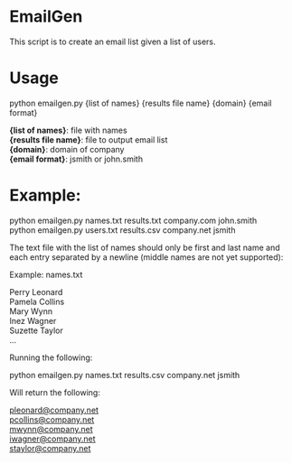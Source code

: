 # EmailGen
This script is to create an email list given a list of users.

# Usage

python emailgen.py {list of names} {results file name} {domain} {email format}<br />

**{list of names}**: file with names<br />
**{results file name}**: file to output email list<br />
**{domain}**: domain of company<br />
**{email format}**: jsmith or john.smith

# Example:

python emailgen.py names.txt results.txt company.com john.smith<br />
python emailgen.py users.txt results.csv company.net jsmith

The text file with the list of names should only be first and last name and each entry separated by a newline (middle names are not yet supported):

Example: names.txt<br />

Perry Leonard<br />
Pamela Collins<br />
Mary Wynn<br />
Inez Wagner<br />
Suzette Taylor<br />
...<br />

Running the following:

python emailgen.py names.txt results.csv company.net jsmith

Will return the following:

pleonard@company.net<br />
pcollins@company.net<br />
mwynn@company.net<br />
iwagner@company.net<br />
staylor@company.net<br />
